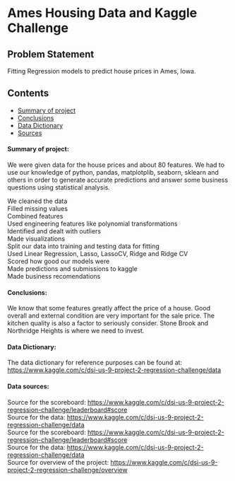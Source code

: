 # Ames Housing Data and Kaggle Challenge


## Problem Statement

Fitting Regression models to predict house prices in Ames, Iowa.


## Contents

- [Summary of project](#Summary-of-project)
- [Conclusions](#Conclusions)
- [Data Dictionary](#Data-Dictionary)
- [Sources](#Data-sources)




#### Summary of project:
We were given data for the house prices and about 80 features. We had to use our knowledge of python, pandas, matplotplib, seaborn, sklearn and others in order to generate accurate predictions and answer some business questions using statistical analysis. 

We cleaned the data <br>
Filled missing values <br>
Combined features <br>
Used engineering features like polynomial transformations <br>
Identified and dealt with outliers <br>
Made visualizations <br>
Split our data into training and testing data for fitting <br>
Used Linear Regression, Lasso, LassoCV, Ridge and Ridge CV <br>
Scored how good our models were <br>
Made predictions and submissions to kaggle <br>
Made business recomendations <br>



#### Conclusions:
We know that some features greatly affect the price of a house. Good overall and external condition are very important for the sale price. The kitchen quality is also a factor to seriously consider. Stone Brook and Northridge Heights is where we need to invest. 


#### Data Dictionary:
The data dictionary for reference purposes can be found at:
https://www.kaggle.com/c/dsi-us-9-project-2-regression-challenge/data


#### Data sources:
Source for the scoreboard: https://www.kaggle.com/c/dsi-us-9-project-2-regression-challenge/leaderboard#score <br>
Source for the data: https://www.kaggle.com/c/dsi-us-9-project-2-regression-challenge/data <br>
Source for the scoreboard: https://www.kaggle.com/c/dsi-us-9-project-2-regression-challenge/leaderboard#score <br>
Source for the data: https://www.kaggle.com/c/dsi-us-9-project-2-regression-challenge/data <br>
Source for overview of the project: https://www.kaggle.com/c/dsi-us-9-project-2-regression-challenge/overview

